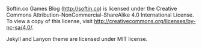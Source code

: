 Softin.co Games Blog (http://softin.co) is licensed under the Creative Commons Attribution-NonCommercial-ShareAlike 4.0 International License. To view a copy of this license, visit http://creativecommons.org/licenses/by-nc-sa/4.0/.

Jekyll and Lanyon theme are licensed under MIT license.
